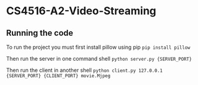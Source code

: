 # CS4516-A2-Video-Streaming

## Running the code
To run the project you must first install pillow using pip
```pip install pillow```

Then run the server in one command shell
```python server.py {SERVER_PORT}```

Then run the client in another shell
```python client.py 127.0.0.1 {SERVER_PORT} {CLIENT_PORT} movie.Mjpeg```